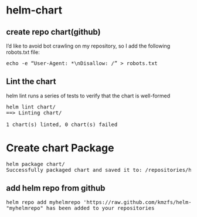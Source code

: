 # helm-chart

## create repo chart(github)
I’d like to avoid bot crawling on my repository, so I add the following robots.txt file:
<pre>
echo -e “User-Agent: *\nDisallow: /” > robots.txt
</pre>

## Lint the chart
helm lint runs a series of tests to verify that
the chart is well-formed
<pre>
helm lint chart/
==> Linting chart/

1 chart(s) linted, 0 chart(s) failed
</pre>

# Create chart Package
<pre>
helm package chart/
Successfully packaged chart and saved it to: /repositories/helm-chart/node-application-server-1.0.0.tgz
</pre>


## add helm repo from github
<pre>
helm repo add myhelmrepo 'https://raw.github.com/kmzfs/helm-repo-in-github/master'
"myhelmrepo" has been added to your repositories
</pre>